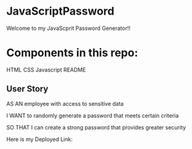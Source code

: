 # JavaScriptPassword

Welcome to my JavaScprit Password Generator!!

# Components in this repo:

HTML
CSS
Javascript
README

## User Story

AS AN employee with access to sensitive data

I WANT to randomly generate a password that meets certain criteria

SO THAT I can create a strong password that provides greater security


Here is my Deployed Link: 